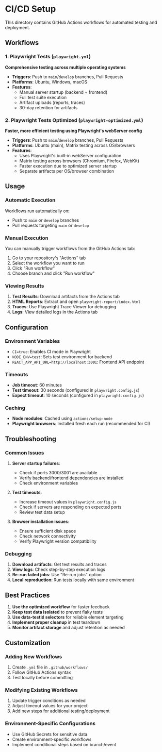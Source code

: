 # CI/CD Setup

This directory contains GitHub Actions workflows for automated testing and deployment.

## Workflows

### 1. Playwright Tests (`playwright.yml`)
**Comprehensive testing across multiple operating systems**

- **Triggers**: Push to `main`/`develop` branches, Pull Requests
- **Platforms**: Ubuntu, Windows, macOS
- **Features**:
  - Manual server startup (backend + frontend)
  - Full test suite execution
  - Artifact uploads (reports, traces)
  - 30-day retention for artifacts

### 2. Playwright Tests Optimized (`playwright-optimized.yml`)
**Faster, more efficient testing using Playwright's webServer config**

- **Triggers**: Push to `main`/`develop` branches, Pull Requests
- **Platforms**: Ubuntu (main), Matrix testing across OS/browsers
- **Features**:
  - Uses Playwright's built-in webServer configuration
  - Matrix testing across browsers (Chromium, Firefox, WebKit)
  - Faster execution due to optimized server startup
  - Separate artifacts per OS/browser combination

## Usage

### Automatic Execution
Workflows run automatically on:
- Push to `main` or `develop` branches
- Pull requests targeting `main` or `develop`

### Manual Execution
You can manually trigger workflows from the GitHub Actions tab:
1. Go to your repository's "Actions" tab
2. Select the workflow you want to run
3. Click "Run workflow"
4. Choose branch and click "Run workflow"

### Viewing Results
1. **Test Results**: Download artifacts from the Actions tab
2. **HTML Reports**: Extract and open `playwright-report/index.html`
3. **Traces**: Use Playwright Trace Viewer for debugging
4. **Logs**: View detailed logs in the Actions tab

## Configuration

### Environment Variables
- `CI=true`: Enables CI mode in Playwright
- `NODE_ENV=test`: Sets test environment for backend
- `REACT_APP_API_URL=http://localhost:3001`: Frontend API endpoint

### Timeouts
- **Job timeout**: 60 minutes
- **Test timeout**: 30 seconds (configured in `playwright.config.js`)
- **Expect timeout**: 10 seconds (configured in `playwright.config.js`)

### Caching
- **Node modules**: Cached using `actions/setup-node`
- **Playwright browsers**: Installed fresh each run (recommended for CI)

## Troubleshooting

### Common Issues

1. **Server startup failures**:
   - Check if ports 3000/3001 are available
   - Verify backend/frontend dependencies are installed
   - Check environment variables

2. **Test timeouts**:
   - Increase timeout values in `playwright.config.js`
   - Check if servers are responding on expected ports
   - Review test data setup

3. **Browser installation issues**:
   - Ensure sufficient disk space
   - Check network connectivity
   - Verify Playwright version compatibility

### Debugging

1. **Download artifacts**: Get test results and traces
2. **View logs**: Check step-by-step execution logs
3. **Re-run failed jobs**: Use "Re-run jobs" option
4. **Local reproduction**: Run tests locally with same environment

## Best Practices

1. **Use the optimized workflow** for faster feedback
2. **Keep test data isolated** to prevent flaky tests
3. **Use data-testid selectors** for reliable element targeting
4. **Implement proper cleanup** in test teardown
5. **Monitor artifact storage** and adjust retention as needed

## Customization

### Adding New Workflows
1. Create `.yml` file in `.github/workflows/`
2. Follow GitHub Actions syntax
3. Test locally before committing

### Modifying Existing Workflows
1. Update trigger conditions as needed
2. Adjust timeout values for your project
3. Add new steps for additional testing/deployment

### Environment-Specific Configurations
- Use GitHub Secrets for sensitive data
- Create environment-specific workflows
- Implement conditional steps based on branch/event 